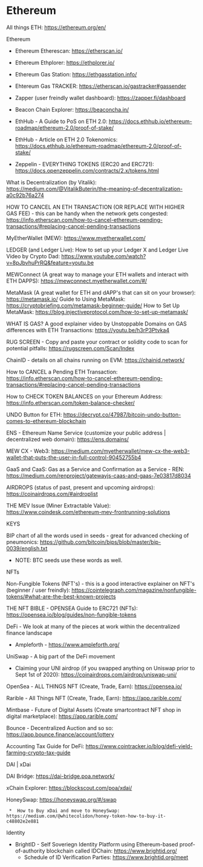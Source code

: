 # Ethereum
All things ETH:  https://ethereum.org/en/

  Ethereum
  *  Ethereum Etherescan: https://etherscan.io/
  *  Ethereum Ethplorer:  https://ethplorer.io/
  *  Ethereum Gas Station:  https://ethgasstation.info/
  *  Ehtereum Gas TRACKER:  https://etherscan.io/gastracker#gassender
  *  Zapper (user freindly wallet dashboard):  https://zapper.fi/dashboard
  
  *  Beacon Chain Explorer:  https://beaconcha.in/
  
  *  EthHub - A Guide to PoS on ETH 2.0:  https://docs.ethhub.io/ethereum-roadmap/ethereum-2.0/proof-of-stake/
  *  EthHub - Article on ETH 2.0 Tokenomics:  https://docs.ethhub.io/ethereum-roadmap/ethereum-2.0/proof-of-stake/
  *  Zeppelin - EVERYTHING TOKENS (ERC20 and ERC721):  https://docs.openzeppelin.com/contracts/2.x/tokens.html

What is Decentralization (by Vitalik):  https://medium.com/@VitalikButerin/the-meaning-of-decentralization-a0c92b76a274

HOW TO CANCEL AN ETH TRANSACTION (OR REPLACE WITH HIGHER GAS FEE) - this can be handy when the network gets congested:  https://info.etherscan.com/how-to-cancel-ethereum-pending-transactions/#replacing-cancel-pending-transactions

MyEtherWallet (MEW):  https://www.myetherwallet.com/

LEDGER (and Ledger Live):  How to set up your Ledger X and Ledger Live Video by Crypto Dad:  https://www.youtube.com/watch?v=8pJbvhuPrRQ&feature=youtu.be

MEWConnect (A great way to manage your ETH wallets and interact with ETH DAPPS):  https://mewconnect.myetherwallet.com/#/

MetaMask (A great wallet for ETH and dAPP's that can sit on your browser):  https://metamask.io/
Guide to Using MetaMask:  https://cryptobriefing.com/metamask-beginner-guide/
How to Set Up MetaMask:  https://blog.injectiveprotocol.com/how-to-set-up-metamask/

WHAT IS GAS?  A good explainer video by Unstoppable Domains on GAS differences with ETH Transactions:  https://youtu.be/h3rP3Ptvka4

RUG SCREEN - Copy and paste your contract or solidity code to scan for potential pitfalls:   https://rugscreen.com/Scan/Index

ChainID - details on all chains running on EVM:  https://chainid.network/

How to CANCEL a Pending ETH Transaction:  https://info.etherscan.com/how-to-cancel-ethereum-pending-transactions/#replacing-cancel-pending-transactions

How to CHECK TOKEN BALANCES on your Ethereum Address:  https://info.etherscan.com/token-balance-checker/

UNDO Button for ETH:  https://decrypt.co/47987/bitcoin-undo-button-comes-to-ethereum-blockchain

ENS - Ethereum Name Service (customize your public address | decentralized web domain):   https://ens.domains/

MEW CX - Web3:  https://medium.com/myetherwallet/mew-cx-the-web3-wallet-that-puts-the-user-in-full-control-90452755b4

GaaS and CaaS:  Gas as a Service and Confirmation as a Service - REN:  https://medium.com/renproject/gatewayjs-caas-and-gaas-7e03817d8034

AIRDROPS (status of past, present and upcoming airdrops):  https://coinairdrops.com/#airdroplist

THE MEV Issue (Miner Extractable Value):  https://www.coindesk.com/ethereum-mev-frontrunning-solutions

KEYS

BIP chart of all the words used in seeds - great for advanced checking of pneumonics: https://github.com/bitcoin/bips/blob/master/bip-0039/english.txt

   *  NOTE: BTC seeds use these words as well.

NFTs

Non-Fungible Tokens (NFT's) - this is a good interactive explainer on NFT's (beginner / user freindly):  https://cointelegraph.com/magazine/nonfungible-tokens/#what-are-the-best-known-projects

THE NFT BIBLE - OPENSEA Guide to ERC721 (NFTs):  https://opensea.io/blog/guides/non-fungible-tokens

DeFi - We look at many of the pieces at work within the decentralized finance landscape

*  Ampleforth - https://www.ampleforth.org/

UniSwap - A big part of the DeFi movement

*  Claiming your UNI airdrop (if you swapped anything on Uniswap prior to Sept 1st of 2020):  https://coinairdrops.com/airdrop/uniswap-uni/

OpenSea - ALL THINGS NFT (Create, Trade, Earn):  https://opensea.io/

Rarible - All Things NFT (Create, Trade, Earn):  https://app.rarible.com/

Mintbase - Future of Digital Assets (Create smartcontract NFT shop in digital marketplace):  https://app.rarible.com/

Bounce - Decentralized Auction and so so:  https://app.bounce.finance/account/lottery

Accounting Tax Guide for DeFi:  https://www.cointracker.io/blog/defi-yield-farming-crypto-tax-guide


DAI | xDai

DAI Bridge:  https://dai-bridge.poa.network/

xChain Explorer:  https://blockscout.com/poa/xdai/

HoneySwap:  https://honeyswap.org/#/swap
     
     *  How to Buy xDai and move to HoneySwap:  https://medium.com/@whitecolidon/honey-token-how-to-buy-it-c48802e2e881
     
Identity

  * BrightID - Self Soveriegn Identity Platform using Ethereum-based proof-of-authority blockchain called IDChain:  https://www.brightid.org/
     *  Schedule of ID Verification Parties:  https://www.brightid.org/meet
      
  
